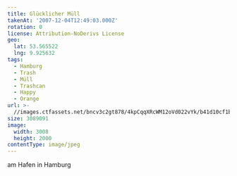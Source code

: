 ```yaml
---
title: Glücklicher Müll
takenAt: '2007-12-04T12:49:03.000Z'
rotation: 0
license: Attribution-NoDerivs License
geo:
  lat: 53.565522
  lng: 9.925632
tags:
  - Hamburg
  - Trash
  - Müll
  - Trashcan
  - Happy
  - Orange
url: >-
  //images.ctfassets.net/bncv3c2gt878/4kpCqqXRcWM12oVd022vYk/b41d10cf1b539b1868157662b90d4db6/glcklicher-mll_4560262530_o
size: 3089091
image:
  width: 3008
  height: 2000
contentType: image/jpeg
---
```


am Hafen in Hamburg